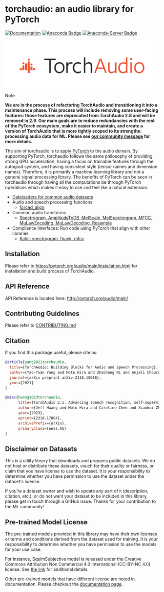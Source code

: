 torchaudio: an audio library for PyTorch
========================================

[![Documentation](https://img.shields.io/badge/dynamic/json.svg?label=docs&url=https%3A%2F%2Fpypi.org%2Fpypi%2Ftorchaudio%2Fjson&query=%24.info.version&colorB=brightgreen&prefix=v)](https://pytorch.org/audio/main/)
[![Anaconda Badge](https://anaconda.org/pytorch/torchaudio/badges/downloads.svg)](https://anaconda.org/pytorch/torchaudio)
[![Anaconda-Server Badge](https://anaconda.org/pytorch/torchaudio/badges/platforms.svg)](https://anaconda.org/pytorch/torchaudio)

![TorchAudio Logo](docs/source/_static/img/logo.png)

> [!NOTE]
> **We are in the process of refactoring TorchAudio and transitioning it into a
>  maintenance phase. This process will include removing some user-facing
>  features: those features are deprecated from TorchAudio 2.8 and will be removed in 2.9.
>  Our main goals are to reduce redundancies with the rest of the
>  PyTorch ecosystem, make it easier to maintain, and create a version of
>  TorchAudio that is more tightly scoped to its strengths: processing audio
>  data for ML. Please see
>  [our community message](https://github.com/pytorch/audio/issues/3902)
>  for more details.**

The aim of torchaudio is to apply [PyTorch](https://github.com/pytorch/pytorch) to
the audio domain. By supporting PyTorch, torchaudio follows the same philosophy
of providing strong GPU acceleration, having a focus on trainable features through
the autograd system, and having consistent style (tensor names and dimension names).
Therefore, it is primarily a machine learning library and not a general signal
processing library. The benefits of PyTorch can be seen in torchaudio through
having all the computations be through PyTorch operations which makes it easy
to use and feel like a natural extension.

- [Dataloaders for common audio datasets](http://pytorch.org/audio/main/datasets.html)
- Audio and speech processing functions
  - [forced_align](https://pytorch.org/audio/main/generated/torchaudio.functional.forced_align.html)
- Common audio transforms
  - [Spectrogram, AmplitudeToDB, MelScale, MelSpectrogram, MFCC, MuLawEncoding, MuLawDecoding, Resample](http://pytorch.org/audio/main/transforms.html)
- Compliance interfaces: Run code using PyTorch that align with other libraries
  - [Kaldi: spectrogram, fbank, mfcc](https://pytorch.org/audio/main/compliance.kaldi.html)

Installation
------------

Please refer to https://pytorch.org/audio/main/installation.html for installation and build process of TorchAudio.


API Reference
-------------

API Reference is located here: http://pytorch.org/audio/main/

Contributing Guidelines
-----------------------

Please refer to [CONTRIBUTING.md](./CONTRIBUTING.md)

Citation
--------

If you find this package useful, please cite as:

```bibtex
@article{yang2021torchaudio,
  title={TorchAudio: Building Blocks for Audio and Speech Processing},
  author={Yao-Yuan Yang and Moto Hira and Zhaoheng Ni and Anjali Chourdia and Artyom Astafurov and Caroline Chen and Ching-Feng Yeh and Christian Puhrsch and David Pollack and Dmitriy Genzel and Donny Greenberg and Edward Z. Yang and Jason Lian and Jay Mahadeokar and Jeff Hwang and Ji Chen and Peter Goldsborough and Prabhat Roy and Sean Narenthiran and Shinji Watanabe and Soumith Chintala and Vincent Quenneville-Bélair and Yangyang Shi},
  journal={arXiv preprint arXiv:2110.15018},
  year={2021}
}
```

```bibtex
@misc{hwang2023torchaudio,
      title={TorchAudio 2.1: Advancing speech recognition, self-supervised learning, and audio processing components for PyTorch},
      author={Jeff Hwang and Moto Hira and Caroline Chen and Xiaohui Zhang and Zhaoheng Ni and Guangzhi Sun and Pingchuan Ma and Ruizhe Huang and Vineel Pratap and Yuekai Zhang and Anurag Kumar and Chin-Yun Yu and Chuang Zhu and Chunxi Liu and Jacob Kahn and Mirco Ravanelli and Peng Sun and Shinji Watanabe and Yangyang Shi and Yumeng Tao and Robin Scheibler and Samuele Cornell and Sean Kim and Stavros Petridis},
      year={2023},
      eprint={2310.17864},
      archivePrefix={arXiv},
      primaryClass={eess.AS}
}
```

Disclaimer on Datasets
----------------------

This is a utility library that downloads and prepares public datasets. We do not host or distribute these datasets, vouch for their quality or fairness, or claim that you have license to use the dataset. It is your responsibility to determine whether you have permission to use the dataset under the dataset's license.

If you're a dataset owner and wish to update any part of it (description, citation, etc.), or do not want your dataset to be included in this library, please get in touch through a GitHub issue. Thanks for your contribution to the ML community!

Pre-trained Model License
-------------------------

The pre-trained models provided in this library may have their own licenses or terms and conditions derived from the dataset used for training. It is your responsibility to determine whether you have permission to use the models for your use case.

For instance, SquimSubjective model is released under the Creative Commons Attribution Non Commercial 4.0 International (CC-BY-NC 4.0) license. See [the link](https://zenodo.org/record/4660670#.ZBtWPOxuerN) for additional details.

Other pre-trained models that have different license are noted in documentation. Please checkout the [documentation page](https://pytorch.org/audio/main/).
